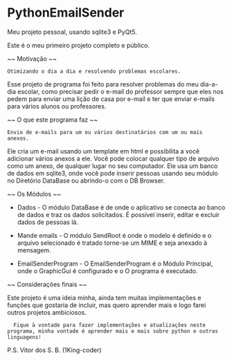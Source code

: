 # PythonEmailSender

Meu projeto pessoal, usando sqlite3 e PyQt5.

Este é o meu primeiro projeto completo e público.

~~ Motivação ~~

    Otimizando o dia a dia e resolvendo problemas escolares.
  Esse projeto de programa foi feito para resolver problemas do meu dia-a-dia escolar,
  como precisar pedir o e-mail do professor sempre que eles nos pedem para enviar uma lição de casa
  por e-mail e ter que enviar e-mails para vários alunos ou professores.

~~ O que este programa faz ~~

    Envio de e-mails para um ou vários destinatários com um ou mais anexos.
  Ele cria um e-mail usando um template em html e possibilita a você adicionar vários
  anexos a ele. Você pode colocar qualquer tipo de arquivo como um anexo, de qualquer lugar
  no seu computador.
    Ele usa um banco de dados em sqlite3, onde você pode inserir pessoas usando seu módulo no
  Diretório DataBase ou abrindo-o com o DB Browser.
  
~~ Os Módulos ~~

  - Dados -
    O módulo DataBase é de onde o aplicativo se conecta ao banco de dados e traz
  os dados solicitados. É possível inserir, editar e excluir dados de pessoas lá.

  - Mande emails -
    O módulo SendRoot é onde o modelo é definido e o arquivo selecionado é tratado
  torne-se um MIME e seja anexado à mensagem.

  - EmailSenderProgram -
    O EmailSenderProgram é o Módulo Principal, onde o GraphicGui é configurado e o
  O programa é executado.

  ~~ Considerações finais ~~

  Este projeto é uma ideia minha, ainda tem muitas implementações e funções
  que gostaria de incluir, mas quero aprender mais e logo farei outros projetos ambiciosos.

      Fique à vontade para fazer implementações e atualizações neste programa, minha vontade é aprender mais e mais sobre python e outras linguagens!


  P.S. Vitor dos S. B.  (1King-coder)
